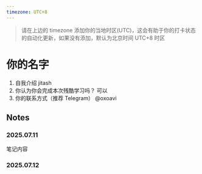 ```yaml
---
timezone: UTC+8
---
```


> 请在上边的 timezone 添加你的当地时区(UTC)，这会有助于你的打卡状态的自动化更新，如果没有添加，默认为北京时间 UTC+8 时区


# 你的名字

1. 自我介绍
jitash
2. 你认为你会完成本次残酷学习吗？
可以
3. 你的联系方式（推荐 Telegram）
@oxoavi

## Notes

<!-- Content_START -->

### 2025.07.11

笔记内容

### 2025.07.12

<!-- Content_END -->
